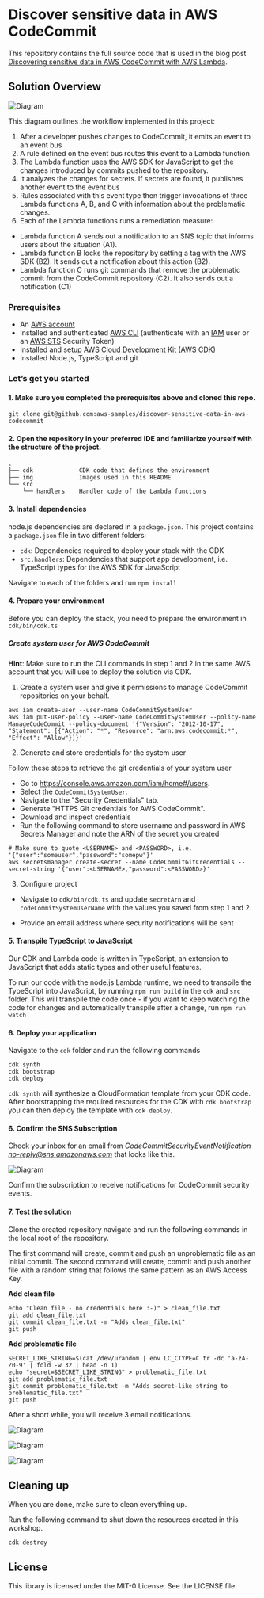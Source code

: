 # Discover sensitive data in AWS CodeCommit

This repository contains the full source code that is used in the blog post [Discovering sensitive data in AWS CodeCommit with AWS Lambda](https://aws.amazon.com/blogs/compute/discovering-sensitive-data-in-aws-codecommit-with-aws-lambda).

## Solution Overview

![Diagram](img/architecture.png)


This diagram outlines the workflow implemented in this project:
1.	After a developer pushes changes to CodeCommit, it emits an event to an event bus
2.	A rule defined on the event bus routes this event to a Lambda function 
3.	The Lambda function uses the AWS SDK for JavaScript to get the changes introduced by commits pushed to the repository.
4.	It analyzes the changes for secrets. If secrets are found, it publishes another event to the event bus 
5.	Rules associated with this event type then trigger invocations of three Lambda functions A, B, and C with information about the problematic changes.
6.	Each of the Lambda functions runs a remediation measure:
-	Lambda function A sends out a notification to an SNS topic that informs users about the situation (A1). 
-	Lambda function B locks the repository by setting a tag with the AWS SDK (B2). It sends out a notification about this action (B2).
-	Lambda function C runs git commands that remove the problematic commit from the CodeCommit repository (C2). It also sends out a notification (C1)


### Prerequisites

- An [AWS account](https://signin.aws.amazon.com/signin?redirect_uri=https%3A%2F%2Fportal.aws.amazon.com%2Fbilling%2Fsignup%2Fresume&client_id=signup)
- Installed and authenticated [AWS CLI](https://docs.aws.amazon.com/en_pv/cli/latest/userguide/cli-chap-install.html) (authenticate with an [IAM](https://docs.aws.amazon.com/IAM/latest/UserGuide/getting-started.html) user or an [AWS STS](https://docs.aws.amazon.com/STS/latest/APIReference/Welcome.html) Security Token)
- Installed and setup [AWS Cloud Development Kit (AWS CDK)](https://docs.aws.amazon.com/cdk/latest/guide/getting_started.html)
- Installed Node.js, TypeScript and git


### Let’s get you started

#### 1. Make sure you completed the prerequisites above and cloned this repo.

```
git clone git@github.com:aws-samples/discover-sensitive-data-in-aws-codecommit
```

#### 2. Open the repository in your preferred IDE and familiarize yourself with the structure of the project.

```
.
├── cdk             CDK code that defines the environment
├── img             Images used in this README
└── src
    └── handlers    Handler code of the Lambda functions
```

#### 3. Install dependencies

node.js dependencies are declared in a `package.json`.
This project contains a `package.json` file in two different folders: 
- `cdk`: Dependencies required to deploy your stack with the CDK
- `src.handlers`: Dependencies that support app development, i.e. TypeScript types for the AWS SDK for JavaScript

Navigate to each of the folders and run `npm install`
                             
#### 4. Prepare your environment

Before you can deploy the stack, you need to prepare the environment in `cdk/bin/cdk.ts`

##### Create system user for AWS CodeCommit

**Hint**: Make sure to run the CLI commands in step 1 and 2 in the same AWS account that you will use to deploy the solution via CDK.

1. Create a system user and give it permissions to manage CodeCommit repositories on your behalf.

```
aws iam create-user --user-name CodeCommitSystemUser
aws iam put-user-policy --user-name CodeCommitSystemUser --policy-name ManageCodeCommit --policy-document '{"Version": "2012-10-17", "Statement": [{"Action": "*", "Resource": "arn:aws:codecommit:*", "Effect": "Allow"}]}'
```
2. Generate and store credentials for the system user

Follow these steps to retrieve the git credentials of your system user

- Go to https://console.aws.amazon.com/iam/home#/users.
- Select the `CodeCommitSystemUser`.
- Navigate to the "Security Credentials" tab.
- Generate "HTTPS Git credentials for AWS CodeCommit".
- Download and inspect credentials
- Run the following command to store username and password in AWS Secrets Manager and note the ARN of the secret you created

```
# Make sure to quote <USERNAME> and <PASSWORD>, i.e. '{"user":"someuser","password":"somepw"}'
aws secretsmanager create-secret --name CodeCommitGitCredentials --secret-string '{"user":<USERNAME>,"password":<PASSWORD>}'
```

3. Configure project

- Navigate to `cdk/bin/cdk.ts` and update `secretArn` and `codeCommitSystemUserName` with the values you saved from step 1 and 2.

- Provide an email address where security notifications will be sent


#### 5. Transpile TypeScript to JavaScript

Our CDK and Lambda code is written in TypeScript, an extension to JavaScript that adds static types and other useful features. 

To run our code with the node.js Lambda runtime, we need to transpile the TypeScript into JavaScript, by running `npm run build` in the `cdk` and `src` folder. This will transpile the code once - if you want to keep watching the code for changes and automatically transpile after a change, run `npm run watch`

#### 6. Deploy your application

Navigate to the `cdk` folder and run the following commands

```
cdk synth 
cdk bootstrap
cdk deploy
```

`cdk synth` will synthesize a CloudFormation template from your CDK code. After bootstrapping the required resources for the CDK with `cdk bootstrap` you can then deploy the template with `cdk deploy`.

#### 6. Confirm the SNS Subscription

Check your inbox for an email from _CodeCommitSecurityEventNotification <no-reply@sns.amazonaws.com>_ that looks like this.
 
 ![Diagram](img/sns_confirm.png)
 
 Confirm the subscription to receive notifications for CodeCommit security events.

#### 7. Test the solution

Clone the created repository navigate and run the following commands in the local root of the repository.
 
 The first command will create, commit and push an unproblematic file as an initial commit. The second command will create, commit and push another file with a random string that follows the same pattern as an AWS Access Key.

**Add clean file**
```
echo "Clean file - no credentials here :-)" > clean_file.txt
git add clean_file.txt
git commit clean_file.txt -m "Adds clean_file.txt"
git push
```

**Add problematic file**
```
SECRET_LIKE_STRING=$(cat /dev/urandom | env LC_CTYPE=C tr -dc 'a-zA-Z0-9' | fold -w 32 | head -n 1)
echo "secret=$SECRET_LIKE_STRING" > problematic_file.txt
git add problematic_file.txt
git commit problematic_file.txt -m "Adds secret-like string to problematic_file.txt"
git push
```

After a short while, you will receive 3 email notifications.

![Diagram](img/sns_notification_1.png)

 
![Diagram](img/sns_notification_2.png)

  
![Diagram](img/sns_notification_3.png)

## Cleaning up

When you are done, make sure to clean everything up.

Run the following command to shut down the resources created in this workshop.

```
cdk destroy
```

## License

This library is licensed under the MIT-0 License. See the LICENSE file.


